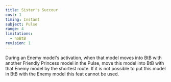 ```yaml
---
title: Sister's Succour
cost: 1
timing: Instant
subject: Pulse
range: 4
limitations:
  - noBtB
revision: 1
---
```

During an Enemy model's activation, when that model moves into BtB with another Friendly Princess model in the Pulse, move this model into BtB with that Enemy model by the shortest route.
If it is not possible to put this model in BtB with the Enemy model this feat cannot be used.